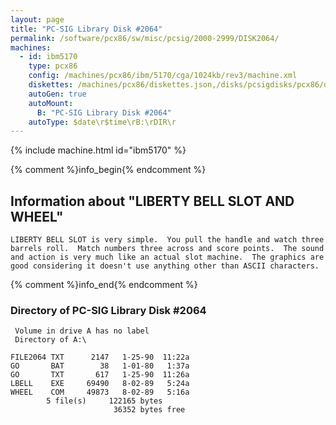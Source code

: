 ```yaml
---
layout: page
title: "PC-SIG Library Disk #2064"
permalink: /software/pcx86/sw/misc/pcsig/2000-2999/DISK2064/
machines:
  - id: ibm5170
    type: pcx86
    config: /machines/pcx86/ibm/5170/cga/1024kb/rev3/machine.xml
    diskettes: /machines/pcx86/diskettes.json,/disks/pcsigdisks/pcx86/diskettes.json
    autoGen: true
    autoMount:
      B: "PC-SIG Library Disk #2064"
    autoType: $date\r$time\rB:\rDIR\r
---
```


{% include machine.html id="ibm5170" %}

{% comment %}info_begin{% endcomment %}

## Information about "LIBERTY BELL SLOT AND WHEEL"

    LIBERTY BELL SLOT is very simple.  You pull the handle and watch three
    barrels roll.  Match numbers three across and score points.  The sound
    and action is very much like an actual slot machine.  The graphics are
    good considering it doesn't use anything other than ASCII characters.
{% comment %}info_end{% endcomment %}


### Directory of PC-SIG Library Disk #2064

     Volume in drive A has no label
     Directory of A:\

    FILE2064 TXT      2147   1-25-90  11:22a
    GO       BAT        38   1-01-80   1:37a
    GO       TXT       617   1-25-90  11:26a
    LBELL    EXE     69490   8-02-89   5:24a
    WHEEL    COM     49873   8-02-89   5:16a
            5 file(s)     122165 bytes
                           36352 bytes free
